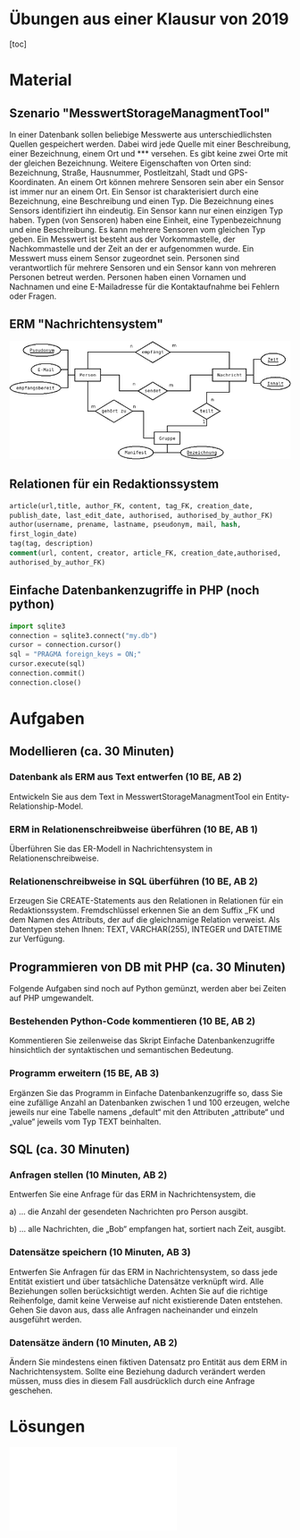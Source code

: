 Übungen aus einer Klausur von 2019
=============

[toc]

# Material

## Szenario "MesswertStorageManagmentTool"

In einer Datenbank sollen beliebige Messwerte aus unterschiedlichsten Quellen gespeichert werden.
Dabei wird jede Quelle mit einer Beschreibung, einer Bezeichnung, einem Ort und *** versehen.
Es gibt keine zwei Orte mit der gleichen Bezeichnung. Weitere Eigenschaften von Orten sind:
Bezeichnung, Straße, Hausnummer, Postleitzahl, Stadt und GPS-Koordinaten. An einem Ort können
mehrere Sensoren sein aber ein Sensor ist immer nur an einem Ort. Ein Sensor ist charakterisiert
durch eine Bezeichnung, eine Beschreibung und einen Typ. Die Bezeichnung eines Sensors
identifiziert ihn eindeutig. Ein Sensor kann nur einen einzigen Typ haben. Typen (von Sensoren)
haben eine Einheit, eine Typenbezeichnung und eine Beschreibung. Es kann mehrere Sensoren vom
gleichen Typ geben. Ein Messwert ist besteht aus der Vorkommastelle, der Nachkommastelle und
der Zeit an der er aufgenommen wurde. Ein Messwert muss einem Sensor zugeordnet sein.
Personen sind verantwortlich für mehrere Sensoren und ein Sensor kann von mehreren Personen
betreut werden. Personen haben einen Vornamen und Nachnamen und eine E-Mailadresse für die
Kontaktaufnahme bei Fehlern oder Fragen.

## ERM "Nachrichtensystem"

![](Nachrichtensyste_ERM.png)

## Relationen für ein Redaktionssystem

~~~SQL
article(url,title, author_FK, content, tag_FK, creation_date,
publish_date, last_edit_date, authorised, authorised_by_author_FK)
author(username, prename, lastname, pseudonym, mail, hash,
first_login_date)
tag(tag, description)
comment(url, content, creator, article_FK, creation_date,authorised,
authorised_by_author_FK)
~~~

## Einfache Datenbankenzugriffe in PHP (noch python)

~~~python
import sqlite3
connection = sqlite3.connect("my.db")
cursor = connection.cursor()
sql = "PRAGMA foreign_keys = ON;"
cursor.execute(sql)
connection.commit()
connection.close()
~~~

# Aufgaben

## Modellieren (ca. 30 Minuten)

### Datenbank als ERM aus Text entwerfen (10 BE, AB 2)

Entwickeln Sie aus dem Text in MesswertStorageManagmentTool ein Entity-Relationship-Model.

### ERM in Relationenschreibweise überführen (10 BE, AB 1)

Überführen Sie das ER-Modell in Nachrichtensystem in Relationenschreibweise.

### Relationenschreibweise in SQL überführen (10 BE, AB 2)

Erzeugen Sie CREATE-Statements aus den Relationen in Relationen für ein Redaktionssystem.
Fremdschlüssel erkennen Sie an dem Suffix _FK und dem Namen des Attributs, der auf die
gleichnamige Relation verweist. Als Datentypen stehen Ihnen: TEXT, VARCHAR(255), INTEGER
und DATETIME zur Verfügung.

## Programmieren von DB mit PHP (ca. 30 Minuten)

Folgende Aufgaben sind noch auf Python gemünzt, werden aber bei Zeiten auf PHP umgewandelt.

### Bestehenden Python-Code kommentieren (10 BE, AB 2)

Kommentieren Sie zeilenweise das Skript Einfache Datenbankenzugriffe hinsichtlich der
syntaktischen und semantischen Bedeutung.

### Programm erweitern (15 BE, AB 3)

Ergänzen Sie das Programm in Einfache Datenbankenzugriffe so, dass Sie eine zufällige Anzahl
an Datenbanken zwischen 1 und 100 erzeugen, welche jeweils nur eine Tabelle namens „default“
mit den Attributen „attribute“ und „value“ jeweils vom Typ TEXT beinhalten.

## SQL (ca. 30 Minuten)

### Anfragen stellen (10 Minuten, AB 2)

Entwerfen Sie eine Anfrage für das ERM in Nachrichtensystem, die

a) ... die Anzahl der gesendeten Nachrichten pro Person ausgibt.

b) ... alle Nachrichten, die „Bob“ empfangen hat, sortiert nach Zeit, ausgibt.

### Datensätze speichern (10 Minuten, AB 3)

Entwerfen Sie Anfragen für das ERM in Nachrichtensystem, so dass jede Entität existiert und über
tatsächliche Datensätze verknüpft wird. Alle Beziehungen sollen berücksichtigt werden. Achten Sie
auf die richtige Reihenfolge, damit keine Verweise auf nicht existierende Daten entstehen. Gehen
Sie davon aus, dass alle Anfragen nacheinander und einzeln ausgeführt werden.

### Datensätze ändern (10 Minuten, AB 2)

Ändern Sie mindestens einen fiktiven Datensatz pro Entität aus dem ERM in Nachrichtensystem.
Sollte eine Beziehung dadurch verändert werden müssen, muss dies in diesem Fall ausdrücklich
durch eine Anfrage geschehen.

# Lösungen

![Lösungen](Lösungen.md)
